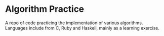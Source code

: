 # Algorithm Practice
A repo of code practicing the implementation of various algorithms.
Languages include from C, Ruby and Haskell, mainly as a learning exercise.

